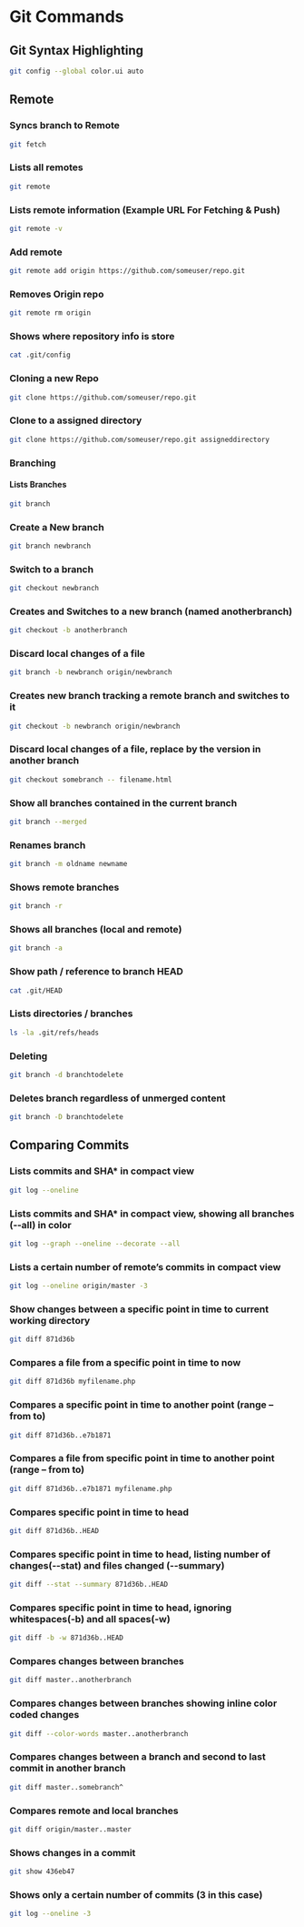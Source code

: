 # Git Commands

## Git Syntax Highlighting
```bash
git config --global color.ui auto
```

## Remote
### Syncs branch to Remote
```bash
git fetch
```
### Lists all remotes
```bash
git remote
```
### Lists remote information (Example URL For Fetching & Push)
```bash
git remote -v
```
### Add remote
```bash
git remote add origin https://github.com/someuser/repo.git
```
### Removes Origin repo
```bash
git remote rm origin
```
### Shows where repository info is store
```bash
cat .git/config
```

### Cloning a new Repo
```bash
git clone https://github.com/someuser/repo.git
```
### Clone to a assigned directory
```bash
git clone https://github.com/someuser/repo.git assigneddirectory
```

### Branching
#### Lists Branches
```bash
git branch
```
### Create a New branch
```bash
git branch newbranch
```
### Switch to a branch
```bash
git checkout newbranch
```
### Creates and Switches to a new branch (named anotherbranch)
```bash
git checkout -b anotherbranch
```
### Discard local changes of a file
```bash
git branch -b newbranch origin/newbranch
```
### Creates new branch tracking a remote branch and switches to it
```bash
git checkout -b newbranch origin/newbranch
```

### Discard local changes of a file, replace by the version in another branch
```bash
git checkout somebranch -- filename.html
```
### Show all branches contained in the current branch
```bash
git branch --merged
```
### Renames branch
```bash
git branch -m oldname newname
```
### Shows remote branches
```bash
git branch -r
```
### Shows all branches (local and remote)
```bash
git branch -a
```
### Show path / reference to branch HEAD
```bash
cat .git/HEAD
```
### Lists directories / branches
```bash
ls -la .git/refs/heads
```
### Deleting
```bash
git branch -d branchtodelete
```
### Deletes branch regardless of unmerged content
```bash
git branch -D branchtodelete
```
## Comparing Commits
### Lists commits and SHA* in compact view
```bash
git log --oneline
```
### Lists commits and SHA* in compact view, showing all branches (‐‐all) in color
```bash
git log --graph --oneline --decorate --all
```
### Lists a certain number of remote’s commits in compact view
```bash
git log --oneline origin/master -3
```
### Show changes between a specific point in time to current working directory
```bash
git diff 871d36b
```
### Compares a file from a specific point in time to now
```bash
git diff 871d36b myfilename.php
```
### Compares a specific point in time to another point (range – from to)
```bash
git diff 871d36b..e7b1871
```
### Compares a file from specific point in time to another point (range – from to)
```bash
git diff 871d36b..e7b1871 myfilename.php
```
### Compares specific point in time to head
```bash
git diff 871d36b..HEAD
```
### Compares specific point in time to head, listing number of changes(‐‐stat) and files changed (‐‐summary)
```bash
git diff --stat --summary 871d36b..HEAD
```
### Compares specific point in time to head, ignoring whitespaces(-b) and all spaces(-w)
```bash
git diff -b -w 871d36b..HEAD
```
### Compares changes between branches
```bash
git diff master..anotherbranch
```
### Compares changes between branches showing inline color coded changes
```bash
git diff --color-words master..anotherbranch
```
### Compares changes between a branch and second to last commit in another branch
```bash
git diff master..somebranch^
```
### Compares remote and local branches
```bash
git diff origin/master..master
```
### Shows changes in a commit
```bash
git show 436eb47
```
### Shows only a certain number of commits (3 in this case)
```bash
git log --oneline -3
```


